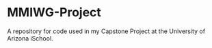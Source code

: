 # MMIWG-Project
A repository for code used in my Capstone Project at the University of Arizona iSchool. 
